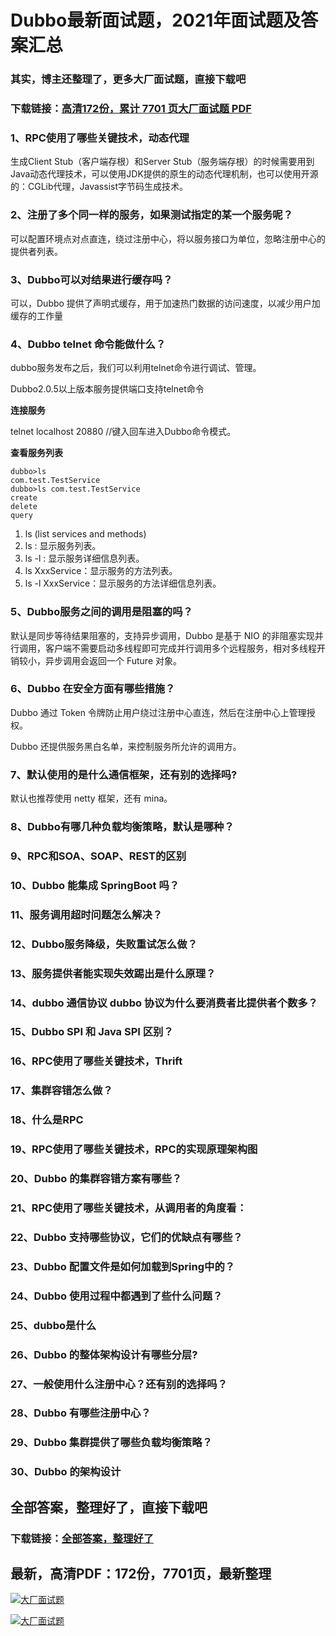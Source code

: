 # Dubbo最新面试题，2021年面试题及答案汇总

### 其实，博主还整理了，更多大厂面试题，直接下载吧

### 下载链接：[高清172份，累计 7701 页大厂面试题  PDF](https://github.com/souyunku/DevBooks/blob/master/docs/index.md)



### 1、RPC使用了哪些关键技术，动态代理

生成Client Stub（客户端存根）和Server Stub（服务端存根）的时候需要用到Java动态代理技术，可以使用JDK提供的原生的动态代理机制，也可以使用开源的：CGLib代理，Javassist字节码生成技术。


### 2、注册了多个同一样的服务，如果测试指定的某一个服务呢？

可以配置环境点对点直连，绕过注册中心，将以服务接口为单位，忽略注册中心的提供者列表。


### 3、Dubbo可以对结果进行缓存吗？

可以，Dubbo 提供了声明式缓存，用于加速热门数据的访问速度，以减少用户加缓存的工作量


### 4、Dubbo telnet 命令能做什么？

dubbo服务发布之后，我们可以利用telnet命令进行调试、管理。

Dubbo2.0.5以上版本服务提供端口支持telnet命令

**连接服务**

telnet localhost 20880  //键入回车进入Dubbo命令模式。

**查看服务列表**

```
dubbo>ls
com.test.TestService
dubbo>ls com.test.TestService
create
delete
query
```

1. ls (list services and methods)
2. ls : 显示服务列表。
3. ls -l : 显示服务详细信息列表。
4. ls XxxService：显示服务的方法列表。
5. ls -l XxxService：显示服务的方法详细信息列表。


### 5、Dubbo服务之间的调用是阻塞的吗？

默认是同步等待结果阻塞的，支持异步调用，Dubbo 是基于 NIO 的非阻塞实现并行调用，客户端不需要启动多线程即可完成并行调用多个远程服务，相对多线程开销较小，异步调用会返回一个 Future 对象。


### 6、Dubbo 在安全方面有哪些措施？

Dubbo 通过 Token 令牌防止用户绕过注册中心直连，然后在注册中心上管理授权。

Dubbo 还提供服务黑白名单，来控制服务所允许的调用方。


### 7、默认使用的是什么通信框架，还有别的选择吗?

默认也推荐使用 netty 框架，还有 mina。


### 8、Dubbo有哪几种负载均衡策略，默认是哪种？
### 9、RPC和SOA、SOAP、REST的区别
### 10、Dubbo 能集成 SpringBoot 吗？
### 11、服务调用超时问题怎么解决？
### 12、Dubbo服务降级，失败重试怎么做？
### 13、服务提供者能实现失效踢出是什么原理？
### 14、dubbo 通信协议 dubbo 协议为什么要消费者比提供者个数多？
### 15、Dubbo SPI 和 Java SPI 区别？
### 16、RPC使用了哪些关键技术，Thrift
### 17、集群容错怎么做？
### 18、什么是RPC
### 19、RPC使用了哪些关键技术，RPC的实现原理架构图
### 20、Dubbo 的集群容错方案有哪些？
### 21、RPC使用了哪些关键技术，从调用者的角度看：
### 22、Dubbo 支持哪些协议，它们的优缺点有哪些？
### 23、Dubbo 配置文件是如何加载到Spring中的？
### 24、Dubbo 使用过程中都遇到了些什么问题？
### 25、dubbo是什么
### 26、Dubbo 的整体架构设计有哪些分层?
### 27、一般使用什么注册中心？还有别的选择吗？
### 28、Dubbo 有哪些注册中心？
### 29、Dubbo 集群提供了哪些负载均衡策略？
### 30、Dubbo 的架构设计




## 全部答案，整理好了，直接下载吧

### 下载链接：[全部答案，整理好了](https://www.souyunku.com/wp-content/uploads/weixin/githup-weixin-2.png)




## 最新，高清PDF：172份，7701页，最新整理

[![大厂面试题](https://www.souyunku.com/wp-content/uploads/weixin/mst.png "架构师专栏")](https://www.souyunku.com/wp-content/uploads/weixin/githup-weixin.png "架构师专栏")

[![大厂面试题](https://www.souyunku.com/wp-content/uploads/weixin/githup-weixin.png "架构师专栏")](https://www.souyunku.com/wp-content/uploads/weixin/githup-weixin.png "架构师专栏")
